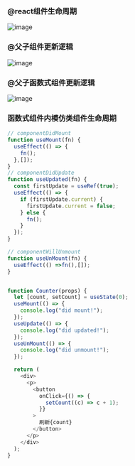 

### @react组件生命周期

![image](http://img.vuedata.cn/reactLifeCycle.png)

### @父子组件更新逻辑

![image](http://img.vuedata.cn/howRender.png)

### @父子函数式组件更新逻辑

![image](http://img.vuedata.cn/funComponent.png)


### 函数式组件内模仿类组件生命周期

```javascript
// componentDidMount
function useMount(fn) {
  useEffect(() => {
    fn();
  },[]);
}
// componentDidUpdate
function useUpdated(fn) {
  const firstUpdate = useRef(true);
  useEffect(() => {
    if (firstUpdate.current) {
      firstUpdate.current = false;
    } else {
      fn();
    }
  });
}

// componentWillUnmount
function useUnMount(fn) {
  useEffect(() =>fn(),[]);
}


function Counter(props) {
  let [count, setCount] = useState(0);
  useMount(() => {
    console.log("did mount!");
  });
  useUpdate(() => {
    console.log("did updated!");
  });
  useUnMount(() => {
    console.log("did unmount!");
  });

  return (
    <div>
      <p>
        <button
          onClick={() => {
            setCount((c) => c + 1);
          }}
        >
          刷新{count}
        </button>
      </p>
    </div>
  );
}

```